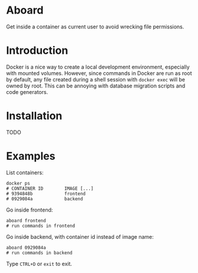 # Aboard
Get inside a container as current user to avoid wrecking file permissions.

# Introduction
Docker is a nice way to create a local development environment, especially with mounted volumes. However, since commands in Docker are run as root by default, any file created during a shell session with `docker exec` will be owned by root. This can be annoying with database migration scripts and code generators.

# Installation

TODO

# Examples

List containers:

    docker ps
    # CONTAINER ID        IMAGE [...]
    # 9394848b            frontend
    # 0929084a            backend

Go inside frontend:

    aboard frontend
    # run commands in frontend

Go inside backend, with container id instead of image name:

    aboard 0929084a
    # run commands in backend
    
Type `CTRL+D` or `exit` to exit.
